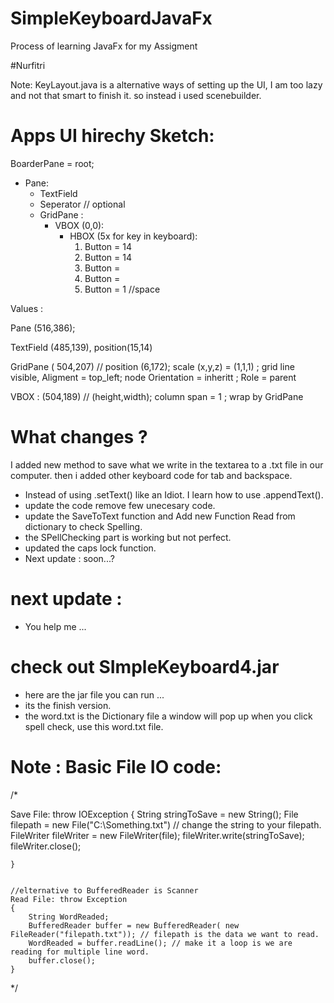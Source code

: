 # SimpleKeyboardJavaFx
Process of learning JavaFx for my Assigment




#Nurfitri


Note: KeyLayout.java is a alternative ways of setting up the UI, I am too lazy and not that smart to finish it. so instead i used scenebuilder.

# Apps UI hirechy Sketch:

BoarderPane = root;
- Pane:
	- TextField
	- Seperator // optional
	- GridPane :
		- VBOX (0,0):
			- HBOX (5x for key in keyboard):
				1. Button = 14
				2. Button = 14
				3. Button = 
				4. Button = 
				5. Button = 1 //space

Values :

Pane (516,386);

TextField (485,139), position(15,14)

GridPane ( 504,207) // position (6,172); scale (x,y,z) = (1,1,1) ; grid line visible, Aligment = top_left; node Orientation = inheritt ; Role = parent

VBOX : (504,189) // (height,width); column span = 1 ; wrap by GridPane

# What changes ?
I added new method to save what we write in the textarea to a .txt file in our computer.
then i added other keyboard code for tab and backspace.
 
- Instead of using .setText() like an Idiot. I learn how to use .appendText().
- update the code remove few unecesary code.
- update the SaveToText function and Add new Function Read from dictionary to check Spelling.
- the SPellChecking part is working but not perfect.
- updated the caps lock function.
- Next update : soon...?

# next update :
  - You help me ... 

# check out SImpleKeyboard4.jar
 - here are the jar file you can run ...
 - its the finish version.
 - the word.txt is the Dictionary file a window will pop up when you click spell check, use this word.txt file.


# Note : Basic File IO code:


/*

 Save File: throw IOException
	{
	String stringToSave = new String();
	File filepath = new File("C:\\Something.txt") // change the string to your filepath.
	FileWriter fileWriter = new FileWriter(file);
	fileWriter.write(stringToSave);
    fileWriter.close();
	
	}


	//elternative to BufferedReader is Scanner
	Read File: throw Exception 
	{
		String WordReaded;
		BufferedReader buffer = new BufferedReader( new FileReader("filepath.txt")); // filepath is the data we want to read.
		WordReaded = buffer.readLine(); // make it a loop is we are reading for multiple line word.
		buffer.close();
	}
*/
